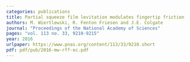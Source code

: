```yaml
---
categories: publications
title: Partial squeeze film levitation modulates fingertip friction
authors: M. Wiertlewski, R. Fenton Friesen and J.E. Colgate
journal: "Proceedings of the National Academy of Sciences"
pages: "vol. 113 no. 33, 9210-9215"
year: 2016
urlpaper: https://www.pnas.org/content/113/33/9210.short
pdf: pdf/pub/2016-mw-rff-ec.pdf
---
```

